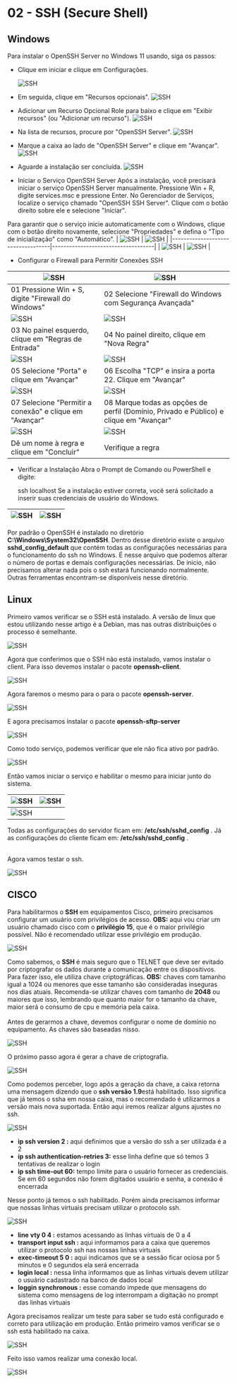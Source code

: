 # 02 - SSH (Secure Shell)

## Windows

Para instalar o OpenSSH Server no Windows 11 usando, siga os passos:

*  Clique em iniciar e clique em Configurações.

    ![SSH](Imagens/ssh/Windows/1.png)

* Em seguida, clique em "Recursos opcionais".
    ![SSH](Imagens/ssh/Windows/2.png)

* Adicionar um Recurso Opcional
Role para baixo e clique em "Exibir recursos" (ou "Adicionar um recurso").
    ![SSH](Imagens/ssh/Windows/3.png)

* Na lista de recursos, procure por "OpenSSH Server".
    ![SSH](Imagens/ssh/Windows/4.png)

* Marque a caixa ao lado de "OpenSSH Server" e clique em "Avançar".
    ![SSH](Imagens/ssh/Windows/5.png)

* Aguarde a instalação ser concluída.
    ![SSH](Imagens/ssh/Windows/6.png)

* Iniciar o Serviço OpenSSH Server
Após a instalação, você precisará iniciar o serviço OpenSSH Server manualmente.
Pressione Win + R, digite services.msc e pressione Enter.
No Gerenciador de Serviços, localize o serviço chamado "OpenSSH SSH Server".
Clique com o botão direito sobre ele e selecione "Iniciar".

Para garantir que o serviço inicie automaticamente com o Windows, clique com o botão direito novamente, selecione "Propriedades" e defina o "Tipo de inicialização" como "Automático".
| ![SSH](Imagens/ssh/Windows/7.png) | ![SSH](Imagens/ssh/Windows/8.png)  |
|-----------------------------------|------------------------------------|
| ![SSH](Imagens/ssh/Windows/9.png) | ![SSH](Imagens/ssh/Windows/10.png) |


* Configurar o Firewall para Permitir Conexões SSH

| ![SSH](Imagens/ssh/Windows/fw01.png)                    | ![SSH](Imagens/ssh/Windows/fw02.png)                      |
|---------------------------------------------------------|-----------------------------------------------------------|
| 01 Pressione Win + S, digite "Firewall do Windows"      | 02 Selecione "Firewall do Windows com Segurança Avançada" |
| ![SSH](Imagens/ssh/Windows/fw03.png)                    | ![SSH](Imagens/ssh/Windows/fw04.png)                      |
| 03 No painel esquerdo, clique em "Regras de Entrada"    | 04 No painel direito, clique em "Nova Regra"              |
| ![SSH](Imagens/ssh/Windows/fw05.png)                    | ![SSH](Imagens/ssh/Windows/fw06.png)                      |
| 05 Selecione "Porta" e clique em "Avançar"              | 06 Escolha "TCP" e insira a porta 22. Clique em "Avançar" |
| ![SSH](Imagens/ssh/Windows/fw07.png)                    | ![SSH](Imagens/ssh/Windows/fw08.png)                      |
| 07 Selecione "Permitir a conexão" e clique em "Avançar" | 08 Marque todas as opções de perfil (Domínio, Privado e Público) e clique em "Avançar"|
|![SSH](Imagens/ssh/Windows/fw09.png)                     | ![SSH](Imagens/ssh/Windows/fw10.png)                      |
| Dê um nome à regra e clique em "Concluir"               | Verifique a regra                                         |

* Verificar a Instalação
Abra o Prompt de Comando ou PowerShell e digite:

    ssh localhost
    Se a instalação estiver correta, você será solicitado a inserir suas credenciais de usuário do Windows.

| ![SSH](Imagens/ssh/Windows/11.png) | ![SSH](Imagens/ssh/Windows/12.png) |
|------------------------------------|------------------------------------|

Por padrão o OpenSSH é instalado no diretório **C:\Windows\System32\OpenSSH**.  Dentro desse diretório existe o arquivo **sshd_config_default** que contém todas as configurações necessárias para o funcionamento do ssh no Windows. É nesse arquivo que podemos alterar o número de portas e demais configurações necessárias. De inicio, não precisamos alterar nada pois o ssh estará funcionando normalmente. Outras ferramentas encontram-se disponíveis nesse diretório.


## Linux

Primeiro vamos verificar se o SSH está instalado. A versão de linux que estou utilizando nesse artigo é a Debian, mas nas outras distribuições o processo é semelhante. 

![SSH](Imagens/ssh/Linux/01.png)

Agora que conferimos que o SSH não está instalado, vamos instalar o client. Para isso devemos instalar o pacote **openssh-client**.

![SSH](Imagens/ssh/Linux/02.png)

Agora faremos o mesmo para o para o pacote **openssh-server**.

![SSH](Imagens/ssh/Linux/03.png)

E agora precisamos instalar o pacote **openssh-sftp-server**

![SSH](Imagens/ssh/Linux/04.png)

Como todo serviço, podemos verificar que ele não fica ativo por padrão.

![SSH](Imagens/ssh/Linux/04.png)

Então vamos iniciar o serviço e habilitar o mesmo para iniciar junto do sistema.

| ![SSH](Imagens/ssh/Linux/05.png) | ![SSH](Imagens/ssh/Linux/06.png) |
|----------------------------------|----------------------------------|
|![SSH](Imagens/ssh/Linux/07.png)                                     |

Todas as configurações do servidor ficam em: **/etc/ssh/sshd_config** . Já as configurações do cliente ficam em: **/etc/ssh/sshd_config** .<br></br>

Agora vamos testar o ssh.

![SSH](Imagens/ssh/Linux/08.png)

## CISCO

Para habilitarmos o **SSH** em equipamentos Cisco, primeiro precisamos configurar um usuário com privilégios de acesso. **OBS:** aqui vou criar um usuário chamado cisco com o **privilégio 15**, que é o maior privilégio possível. Não é recomendado utilizar esse privilégio em produção. 

![SSH](Imagens/ssh/Cisco/01.png)

Como sabemos, o **SSH** é mais seguro que o TELNET que deve ser evitado por criptografar os dados durante a comunicação entre os dispositivos. Para fazer isso, ele utiliza chave criptográficas. **OBS:** chaves com tamanho igual a 1024 ou menores que esse tamanho são consideradas inseguras nos dias atuais. Recomenda-se utilizar chaves com tamanho de **2048** ou maiores que isso, lembrando que quanto maior for o tamanho da chave, maior será o consumo de cpu e memória pela caixa. <br></br>
Antes de gerarmos a chave, devemos configurar o nome de domínio no equipamento. As chaves são baseadas nisso. 

![SSH](Imagens/ssh/Cisco/02.png)  

O próximo passo agora é gerar a chave de criptografia.

![SSH](Imagens/ssh/Cisco/03.png)

Como podemos perceber, logo após a geração da chave, a caixa retorna uma mensagem dizendo que o **ssh versão 1.9**está habilitado. Isso significa que já temos o ssha em nossa caixa, mas o recomendado é utilizarmos a versão mais nova suportada. Então aqui iremos realizar alguns ajustes no ssh.

![SSH](Imagens/ssh/Cisco/04.png)

* **ip ssh version 2 :** aqui definimos que a versão do ssh a ser utilizada é a 2
* **ip ssh authentication-retries 3:** esse linha define que só temos 3 tentativas de realizar o login
* **ip ssh time-out 60:** tempo limite para o usuário fornecer as credenciais. Se em 60 segundos não forem digitados usuário e senha, a conexão é encerrada

Nesse ponto já temos o ssh habilitado. Porém ainda precisamos informar que nossas linhas virtuais precisam utilizar o protocolo ssh.

![SSH](Imagens/ssh/Cisco/05.png)

* **line vty 0 4 :** estamos acessando as linhas virtuais de 0 a 4
* **transport input ssh :** aqui informamos para a caixa que queremos utilizar o protocolo ssh nas nossas linhas virtuais
* **exec-timeout 5 0 :** aqui indicamos que se a sessão ficar ociosa por 5 minutos e 0 segundos ela será encerrada
* **login local :** nessa linha informamos que as linhas virtuais devem utilizar o usuário cadastrado na banco de dados local
* **loggin synchronous :** esse comando impede que mensagens do sistema como mensagens de log interrompam a digitação no prompt das linhas virtuais

Agora precisamos realizar um teste para saber se tudo está configurado e correto para utilização em produção. Então primeiro vamos verificar se o ssh está habilitado na caixa.

![SSH](Imagens/ssh/Cisco/06.png)

Feito isso vamos realizar uma conexão local.

![SSH](Imagens/ssh/Cisco/07.png)